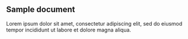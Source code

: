 ## Sample document

Lorem ipsum dolor sit amet, consectetur adipiscing elit, sed do eiusmod tempor incididunt ut labore et dolore magna aliqua.
